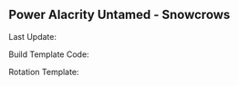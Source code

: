 ## Power Alacrity Untamed - Snowcrows
Last Update: 

Build Template Code: ` `

Rotation Template: ` `